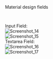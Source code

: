 <p>Material design fields</p><br />

Input Field: <br />
![Screenshot_14](https://user-images.githubusercontent.com/21258531/59550668-025be300-8f76-11e9-9bf1-c018724ad175.png) <br />
![Screenshot_15](https://user-images.githubusercontent.com/21258531/59550660-ff60f280-8f75-11e9-849b-473487b253bb.png) <br />
Textarea Field: <br />
![Screenshot_16](https://user-images.githubusercontent.com/21258531/59550634-911c3000-8f75-11e9-934d-ba5a621f74e5.png) <br />
![Screenshot_17](https://user-images.githubusercontent.com/21258531/59550656-eb1cf580-8f75-11e9-8f17-5145a02653f3.png)
